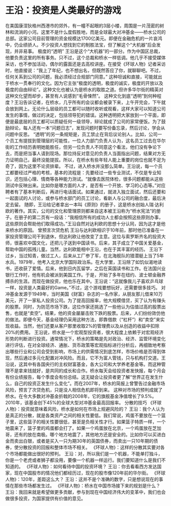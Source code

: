 # 王沿：投资是人类最好的游戏


在美国康涅狄格州西港市的郊外，有一幢不起眼的3层小楼，周围是一片茂密的树林和流淌的小河。这里不是什么度假胜地，而是全球最大对冲基金——桥水公司的总部。这家公司目前管理的资金规模达1700亿美元。即便在金融危机的一片哀鸿中，仍业绩骄人。不少投资人想找到它的制胜法宝，但了解这个“大机器”后会发现，并非易事。
    极度的“透明”
    王沿是这个“大机器”的一部分。作为中国区总裁，他要负责这里的所有事务。只不过，这个总裁和桥水一样低调。他几乎不接受媒体采访，也不参加活动，偶尔的露面还是去高校讲座。在接受《环球人物》记者采访时，他直接说：“我上了年纪，也不想出名，但既然答应了你，就聊聊吧。不过，任何关系到公司的问题，我必须经过合规部门同意。”
    这种坦诚和直接，可能就出于桥水一贯奉行的文化。因为它主张“极度的透明，极度的诚实，极度的开放以及极度的自由辩论”。这种文化也被认为是桥水的取胜之道。但许多华尔街的精英对这种文化望而却步，甚至有人说感到“毛骨悚然”。
    这种文化到底“透明”到何种程度？王沿告诉记者，在桥水，几乎所有的会议都会被录下来，上午开完会，下午就会放到网上。无论什么层级的员工都可以随时收听或观看，这样大家可以知道公司发生的事情，做过的决定，包括领导犯的错误。这种透明把大家放到一个平面，即便是最底层的员工都可以质疑任何一级领导，辩论就成了公司的家常便饭。为了鼓励辩论，每人还有一本“问题日志”，发现问题时要写份备忘录，然后讨论，学会从问题中反思。
    “透明”的另一条规矩是，员工禁止在背后议论别人。比如，公司一个员工有提拔到管理层的可能性，一位人力部门负责人认为，这名员工过去在华尔街的工作经历表明她能胜任，但另一位负责人不同意这个看法，他们没有争论下去，而是把当事人请到现场。那位持反对意见的负责人当面指出问题，结果对方无力证明自己，最终没能提拔。所以，在桥水有些年轻人能上重要的岗位也就不足为奇了，因为这里不论资排辈。
    不过，进入桥水并没那么简单。王沿说，每一个员工都要经过严格的考核，基本的流程是：先要经过一些专业测试，不仅是专业知识，还包括心理、情商等各种能力测试。“就像去医院体检，很多问题都能从这些测试中反映出来。比如你是哪方面的人才，是否有一个开放、学习的心态等。”对应聘者有了基本判断后，再进行电话面试。如果通过，就进入独立面试，然后还要和一起面试的人讨论，或参与桥水部门的员工讨论，看新人与公司的融合度，最后决定去留。
    随即，王沿给记者拿出一本叫《原则》的册子，这是桥水创始人瑞·达利欧的著作。其实，公司的文化和管理原则都来自这本被王沿称为“桥水宪法”的册子。在册子的第二页有一段话：“我相信所有的成功人士都会按照这些原则办事，这些原则会帮助他们取得成功。”王沿自然对达利欧的思想十分认同，因为这才是他来桥水的原因。
    曾预言次贷危机
    王沿与达利欧相识于10年前，那时他已准备在一家投资管理公司干到退休，但达利欧让他改变了主意。这位与索罗斯齐名的投资大师，很喜欢中国文化，还把儿子送到中国读书。后来，其子成立了中国关爱基金，帮助中国的孤残儿童。当然，达利欧能相中王沿，也在于其丰富的经历。
    王沿下过乡，当过知青，做过工人，后来从工厂参了军，在北海舰队的猎潜艇上当了5年水兵。1979年，他考入北京大学国际政治系。在大学里，王沿除了如饥似渴地读书，还收获了爱情。后来，他到日内瓦留学，之后在英国读书和工作。在法国兴业银行工作时，他有机会被派到美国工作。于是，开始了多年在纽约、波士顿金融界搏杀的生涯。而现在做投资，他也乐在其中。王沿说：“这就像我儿子喜欢乒乓球一样，投资是人类最好的Game。”不过，这个游戏要想玩好，还需要很多技巧。
    对冲基金发源于1949年，当时美国《财富》杂志的一名作家，从朋友那儿借来10万美元，开了一家私人投资公司。为了提高回报率，他大规模借贷，买了认为有赚头的股票。同时，为防范市场下跌，这位作家还挑选了一些他认为估值过高的股票出售，也就是“卖空”。结果，他的资金屡屡击败下跌的股票。后来，人们纷纷效仿他的做法。即便今天，基金经理仍采用这种方法，即靠借款（“杠杆”）和“卖空”来实现收益。当然，他们还要从客户那里收取2%的管理费以及从创造的收益中扣除20%的费用。
    王沿说，桥水是一个宏观型投资者，很大程度上依赖于对宏观经济形势的判断进行投资。通常情况下，桥水的策略是先对政治、经济、监管环境变化进行评估，在对全球经济、通胀、货币政策等宏观指标进行分析后，再细致地考察出哪些行业和公司会受到影响，市场上的供需情况到底怎样，市场价格是否得到体现，然后通过多元化配置对冲风险。而且，它不为富人管钱，只与机构打交道。王沿说，这其中有各国央行的主权财富基金，各大公司和大学养老基金等。而这种管理不是拿来钱就好，是共同的成长和合作。桥水每天会给投资者发快报，每个月会有份业绩报告，每个季度会有份总结。这无疑会让投资者更了解“世界正在发生什么，自己的投资正发生什么变化”。而在2007年，桥水的简报上曾警告过金融市场风险，预言了次贷危机，只是没人相信危机即将到来。
    这种对市场的预判成就了桥水。在令大多数对冲基金折戟的2008年，它的旗舰基金净值增长了9.5%。2010年，该基金创下45%的全球大型对冲基金最高回报率。
    分散的技巧
    《环球人物》：投资就意味着风险，桥水是如何在市场上规避风险的？
    王沿：我个人认为是真正的分散，就是各类资产之间的相关性要低。我们常说，鸡蛋不要放在一个篮子里，这些篮子的相关性要很低，甚至是负相关性才行。如果篮子特质一样，一个地震来了，篮子里的鸡蛋都会打了。如果一个鸡蛋放在北京，一个鸡蛋放在芝加哥，还有的放在南极。哪个地方地震了，其他地方还是安全的。比如你可以买进白金而卖出白银，或者是买入一只为期30年的英国债券，而卖出一只10年期的债券，使分散投资的回报和整体市场不相关。
    《环球人物》：这样的分散其实要对各个市场都能做出很好的预判。
    王沿：对，所以我们是一个机器，不能单打独斗，你是一个老虎或者狮子都没用，要像一个机器一样运行。我们要知道什么是我们不知道的。
    《环球人物》：如何看待中国的投资环境？
    王沿：你去看看西方发达国家，现在中国股市的情况他们都经历过，现在的股市像120年前的华尔街。
    《环球人物》：120年，差距这么大？
    王沿：这并不是个准确的数字，只是想说现在的事情在那些市场都发生过。
    《环球人物》：桥水在中国市场接下来的规划是什么？
    王沿：我回来就是希望做更多贡献，参与到现在中国经济伟大的变革中，我们也会做很多投资，为国家提供有价值的意见。

